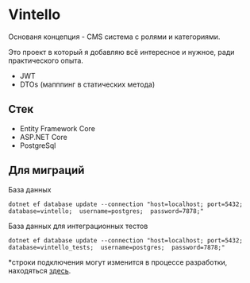 # Vintello
Основаня концепция - CMS система с ролями и категориями.

Это проект в который я добавляю всё интересное и нужное, ради практического опыта. 
* JWT
* DTOs (мапппинг в статических метода)

## Стек
* Entity Framework Core
* ASP.NET Core
* PostgreSql

## Для миграций
База данных
```pwd
dotnet ef database update --connection "host=localhost; port=5432; database=vintello;  username=postgres;  password=7878;"
```
База данных для интеграционных тестов
```pwd
dotnet ef database update --connection "host=localhost; port=5432; database=vintello_tests;  username=postgres;  password=7878;"
```
*строки подключения могут изменится в процессе разработки, находяться [здесь](./Vintello.Web.Api/appsettings.json).
